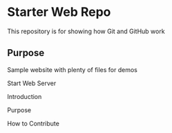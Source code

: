 # Starter Web Repo

This repository is for showing how Git and GitHub work

## Purpose

Sample website with plenty of files for demos


Start Web Server

Introduction

Purpose

How to Contribute

